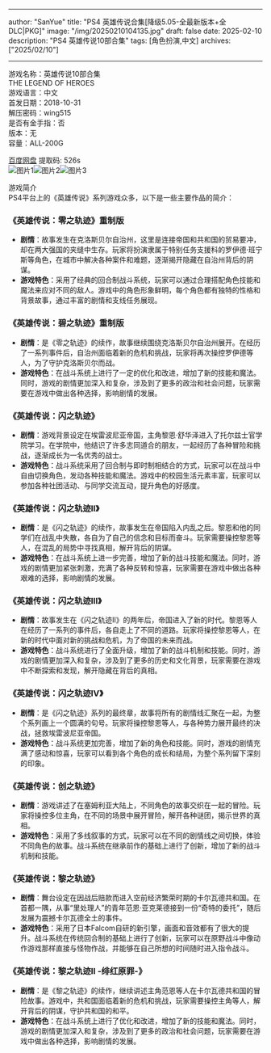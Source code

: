 
---
author: "SanYue"
title: "PS4 英雄传说合集[降级5.05-全最新版本+全DLC|PKG]"
image: "/img/20250210104135.jpg"
draft: false
date: 2025-02-10
description: "PS4 英雄传说10部合集"
tags: [角色扮演,中文]
archives: ["2025/02/10"]

---

游戏名称：英雄传说10部合集   
THE LEGEND OF HEROES    
游戏语言：中文  
首发日期：2018-10-31  
解压密码：wing515  
是否有金手指：否  
版本：无   
容量：ALL-200G

[百度网盘](https://pan.baidu.com/s/1Fb4DNV0dN3icisoOD7tpog) 提取码: 526s  
![图片1](/img/0adc9c.jpg)![图片2](/img/6ef21e.jpg)![图片3](/img/8c2fcb.jpg)  

游戏简介  
PS4平台上的《英雄传说》系列游戏众多，以下是一些主要作品的简介：

### 《英雄传说：零之轨迹》重制版
- **剧情**：故事发生在克洛斯贝尔自治州，这里是连接帝国和共和国的贸易要冲，却在两大强国的夹缝中生存。玩家将扮演隶属于特别任务支援科的罗伊德·班宁斯等角色，在城市中解决各种案件和难题，逐渐揭开隐藏在自治州背后的阴谋。
- **游戏特色**：采用了经典的回合制战斗系统，玩家可以通过合理搭配角色技能和魔法来应对不同的敌人。游戏中的角色形象鲜明，每个角色都有独特的性格和背景故事，通过丰富的剧情和支线任务展现。

### 《英雄传说：碧之轨迹》重制版
- **剧情**：是《零之轨迹》的续作，故事继续围绕克洛斯贝尔自治州展开。在经历了一系列事件后，自治州面临着新的危机和挑战，玩家将再次操控罗伊德等人，为了守护克洛斯贝尔而战。
- **游戏特色**：在战斗系统上进行了一定的优化和改进，增加了新的技能和魔法。同时，游戏的剧情更加深入和复杂，涉及到了更多的政治和社会问题，玩家需要在游戏中做出各种选择，影响剧情的发展。

### 《英雄传说：闪之轨迹》
- **剧情**：游戏背景设定在埃雷波尼亚帝国，主角黎恩·舒华泽进入了托尔兹士官学院学习。在学院中，他结识了许多志同道合的朋友，一起经历了各种冒险和挑战，逐渐成长为一名优秀的战士。
- **游戏特色**：战斗系统采用了回合制与即时制相结合的方式，玩家可以在战斗中自由切换角色，发动各种技能和魔法。游戏中的校园生活元素丰富，玩家可以参加各种社团活动、与同学交流互动，提升角色的好感度。

### 《英雄传说：闪之轨迹Ⅱ》
- **剧情**：是《闪之轨迹》的续作，故事发生在帝国陷入内乱之后。黎恩和他的同学们在战乱中失散，各自为了自己的信念和目标而奋斗。玩家需要操控黎恩等人，在混乱的局势中寻找真相，解开背后的阴谋。
- **游戏特色**：在战斗系统上进一步完善，增加了新的战斗技能和魔法。同时，游戏的剧情更加紧张刺激，充满了各种反转和惊喜，玩家需要在游戏中做出各种艰难的选择，影响剧情的发展。

### 《英雄传说：闪之轨迹Ⅲ》
- **剧情**：故事发生在《闪之轨迹Ⅱ》的两年后，帝国进入了新的时代。黎恩等人在经历了一系列的事件后，各自走上了不同的道路。玩家将操控黎恩等人，在新的时代中面对新的挑战和危机，为了帝国的未来而战。
- **游戏特色**：战斗系统进行了全面升级，增加了新的战斗机制和技能。同时，游戏的剧情更加深入和复杂，涉及到了更多的历史和文化背景，玩家需要在游戏中不断探索和发现，解开隐藏在背后的真相。

### 《英雄传说：闪之轨迹Ⅳ》
- **剧情**：是《闪之轨迹》系列的最终章，故事将所有的剧情线汇聚在一起，为整个系列画上一个圆满的句号。玩家将操控黎恩等人，与各种势力展开最终的决战，拯救埃雷波尼亚帝国。
- **游戏特色**：战斗系统更加完善，增加了新的角色和技能。同时，游戏的剧情充满了感动和惊喜，玩家可以看到各个角色的成长和结局，为整个系列留下深刻的印象。

### 《英雄传说：创之轨迹》
- **剧情**：游戏讲述了在塞姆利亚大陆上，不同角色的故事交织在一起的冒险。玩家将操控多位主角，在不同的场景中展开冒险，解开各种谜团，揭示世界的真相。
- **游戏特色**：采用了多线叙事的方式，玩家可以在不同的剧情线之间切换，体验不同角色的故事。战斗系统在继承前作的基础上进行了创新，增加了新的战斗机制和技能。

### 《英雄传说：黎之轨迹》
- **剧情**：舞台设定在因战后赔款而进入空前经济繁荣时期的卡尔瓦德共和国。在首都一隅，从事“里处理人”的青年范恩·亚克莱德接到一份“奇特的委托”，随后发展为震撼卡尔瓦德全土的事件。
- **游戏特色**：采用了日本Falcom自研的新引擎，画面和音效都有了很大的提升。战斗系统在传统回合制的基础上进行了创新，玩家可以在原野战斗中像动作游戏那样直接与怪物作战，并能够在自己所想的时间随时进入指令战斗。

### 《英雄传说：黎之轨迹Ⅱ -绯红原罪-》
- **剧情**：是《黎之轨迹》的续作，继续讲述主角范恩等人在卡尔瓦德共和国的冒险故事。游戏中，共和国面临着新的危机和挑战，玩家需要操控主角等人，解开背后的阴谋，守护共和国的和平。
- **游戏特色**：在战斗系统上进行了优化和改进，增加了新的技能和魔法。同时，游戏的剧情更加深入和复杂，涉及到了更多的政治和社会问题，玩家需要在游戏中做出各种选择，影响剧情的发展。


